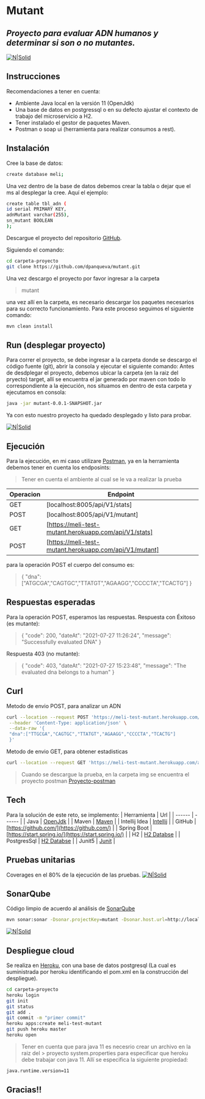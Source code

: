 # Mutant
## _Proyecto para evaluar ADN humanos y determinar si son o no mutantes._

[![N|Solid](https://github.com/dpanqueva/mutant/blob/main/img/sombra.png)]()

## Instrucciones
Recomendaciones a tener en cuenta:
- Ambiente Java local en la versión 11 (OpenJdk)
- Una base de datos en postgressql o en su defecto ajustar el contexto de trabajo del microservicio a H2.
- Tener instalado el gestor de paquetes Maven.
- Postman o soap ui (herramienta para realizar consumos a rest).

## Instalación

Cree la base de datos:
```sh
create database meli;
```

Una vez dentro de la base de datos debemos crear la tabla o dejar que el ms al desplegar la cree.
Aquí el ejemplo:

```sh
create table tbl_adn (
id serial PRIMARY KEY,
adnMutant varchar(255),
sn_mutant BOOLEAN 
);
```

Descargue el proyecto del repositorio [GitHub](https://github.com/dpanqueva/mutant).

Siguiendo el comando:

```sh
cd carpeta-proyecto
git clone https://github.com/dpanqueva/mutant.git
```

Una vez descargo el proyecto por favor ingresar a la carpeta 
> mutant

una vez allí en la carpeta, es necesario descargar los paquetes necesarios para su correcto funcionamiento.
Para este proceso seguimos el siguiente comando:

```sh
mvn clean install
```

## Run (desplegar proyecto)
Para correr el proyecto, se debe ingresar a la carpeta donde se descargo el código fuente (git), abrir la consola y ejecutar el siguiente comando:
Antes de desdplegar el proyecto, debemos ubicar la carpeta (en la raiz del pryecto) target, allí se encuentra el jar generado por maven con todo lo correspondiente a la ejecución, nos situamos en dentro de esta carpeta y ejecutamos en consola:
```sh
java -jar mutant-0.0.1-SNAPSHOT.jar
```
Ya con esto nuestro proyecto ha quedado desplegado y listo para probar.

[![N|Solid](https://github.com/dpanqueva/mutant/blob/main/img/despliegueJava.PNG)]()


## Ejecución
Para la ejecución, en mi caso utilizare [Postman](https://www.postman.com/downloads/), ya en la herramienta debemos tener en cuenta los endposints:

> Tener en cuenta el ambiente al cual se le va a realizar la prueba

| Operacion | Endpoint |
| ------ | ------ |
| GET | [localhost:8005/api/V1/stats] |
| POST | [localhost:8005/api/V1/mutant] |
| GET | [https://meli-test-mutant.herokuapp.com/api/V1/stats] |
| POST | [https://meli-test-mutant.herokuapp.com/api/V1/mutant] |

para la operación POST el cuerpo del consumo es:
> {
> "dna":["ATGCGA","CAGTGC","TTATGT","AGAAGG","CCCCTA","TCACTG"]
> }

## Respuestas esperadas
Para la operación POST, esperamos las respuestas.
Respuesta con Éxitoso (es mutante):
> {
>    "code": 200,
>    "dateAt": "2021-07-27 11:26:24",
>    "message": "Successfully evaluated DNA"
>}

Respuesta 403 (no mutante):
> {
>    "code": 403,
>    "dateAt": "2021-07-27 15:23:48",
>    "message": "The evaluated dna belongs to a human"
> }

## Curl

Metodo de envio POST, para analizar un ADN

```sh
curl --location --request POST 'https://meli-test-mutant.herokuapp.com/api/V1/mutant' \
 --header 'Content-Type: application/json' \
 --data-raw '{
 "dna":["TTGCGA","CAGTGC","TTATGT","AGAAGG","CCCCTA","TCACTG"]
 }'
```

Metodo de envio GET, para obtener estadisticas
```sh 
curl --location --request GET 'https://meli-test-mutant.herokuapp.com/api/V1/stats'
```

> Cuando se descargue la prueba, en la carpeta img se encuentra el proyecto postman [Proyecto-postman](https://github.com/dpanqueva/mutant/tree/main/img)

## Tech
Para la solución de este reto, se implemento:
| Herramienta | Url |
| ------ | ------ |
| Java | [OpenJdk](https://openjdk.java.net/projects/jdk/11/) |
| Maven | [Maven](https://maven.apache.org/download.cgi) |
| Intellij Idea | [Intellij](https://www.jetbrains.com/es-es/idea/download) |
| GitHub | [https://github.com/](https://github.com/) |
| Spring Boot | [https://start.spring.io/](https://start.spring.io/) |
| H2 | [H2 Databse](https://mvnrepository.com/artifact/com.h2database/h2/1.4.200) |
| PostgresSql | [H2 Databse](https://www.postgresql.org/download/) |
| Junit5 | [Junit](https://junit.org/junit5/) |

## Pruebas unitarias
Coverages en el 80% de la ejecución de las pruebas.
[![N|Solid](https://github.com/dpanqueva/mutant/blob/main/img/coverage.PNG)]()

## SonarQube
Código limpio de acuerdo al análisis de [SonarQube](https://www.sonarqube.org/)
```sh
mvn sonar:sonar -Dsonar.projectKey=mutant -Dsonar.host.url=http://localhost:9000 -Dsonar.login=311c3ec79d0f94c616f7c924ed883c06eb178c29
```
[![N|Solid](https://github.com/dpanqueva/mutant/blob/main/img/sonarqubeCorreccion.PNG)]()

## Despliegue cloud
Se realiza en [Heroku](https://dashboard.heroku.com/apps), con una base de datos postgresql (La cual es suministrada por heroku identificando el pom.xml en la construcción del despliegue).

```sh
cd carpeta-proyecto
heroku login
git init
git status
git add .
git commit -m "primer commit"
heroku apps:create meli-test-mutant
git push heroku master
heroku open
```
> Tener en cuenta que para java 11 es necesrio crear un archivo en la raiz del > proyecto system.properties para especificar que heroku debe trabajar con 
> java 11. Allí se especifica la siguiente propiedad:

```sh
java.runtime.version=11
```

## Gracias!!

